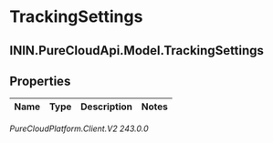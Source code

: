 # TrackingSettings

## ININ.PureCloudApi.Model.TrackingSettings

## Properties

|Name | Type | Description | Notes|
|------------ | ------------- | ------------- | -------------|



_PureCloudPlatform.Client.V2 243.0.0_
